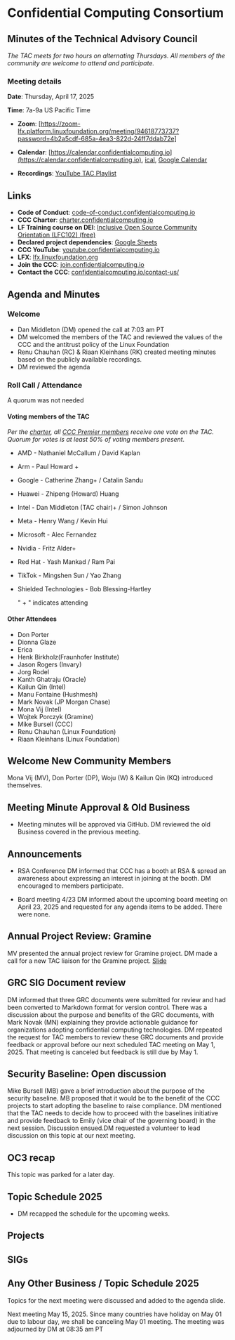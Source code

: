 # Confidential Computing Consortium

## Minutes of the Technical Advisory Council

*The TAC meets for two hours on alternating Thursdays. All members of the community are welcome to attend and participate.*

### Meeting details

**Date**: Thursday, April 17, 2025

**Time**: 7a-9a US Pacific Time

* **Zoom**: [https://zoom-lfx.platform.linuxfoundation.org/meeting/94618773737?password=4b2a5cdf-685a-4ea3-822d-24ff7ddab72e] 

* **Calendar**: [https://calendar.confidentialcomputing.io](https://calendar.confidentialcomputing.io),
[ical](https://calendar.google.com/calendar/ical/c\_c0pcihr7n2n1k3a38i32d9ag10%40group.calendar.google.com/public/basic.ics),
[Google Calendar](https://calendar.google.com/calendar/u/0/r?cid=c\_c0pcihr7n2n1k3a38i32d9ag10@group.calendar.google.com)

* **Recordings**: [YouTube TAC Playlist](https://www.youtube.com/playlist?list=PLmfkUJc39uMjaB_I1dYW72I44kr9QzG_B)

## Links

* **Code of Conduct**: [code-of-conduct.confidentialcomputing.io](https://code-of-conduct.confidentialcomputing.io)
* **CCC Charter**: [charter.confidentialcomputing.io](https://charter.confidentialcomputing.io)
* **LF Training course on DEI**: [Inclusive Open Source Community Orientation (LFC102) (free)](https://training.linuxfoundation.org/training/inclusive-open-source-community-orientation-lfc102/)
* **Declared project dependencies**: [Google Sheets](https://docs.google.com/spreadsheets/d/1UKnbbGWXYLjnPZsox3zmYo59nv3XSXjePfas5E2fER0/edit#gid=0)
* **CCC YouTube**: [youtube.confidentialcomputing.io](https://youtube.confidentialcomputing.io)
* **LFX**: [lfx.linuxfoundation.org](https://lfx.linuxfoundation.org)
* **Join the CCC**: [join.confidentialcomputing.io](https://join.confidentialcomputing.io)
* **Contact the CCC**: [confidentialcomputing.io/contact-us/](https://confidentialcomputing.io/contact-us/)

## Agenda and Minutes

### Welcome

* Dan Middleton (DM) opened the call at 7:03 am PT
* DM welcomed the members of the TAC and reviewed the values of the CCC and the antitrust policy of the Linux Foundation
* Renu Chauhan (RC) & Riaan Kleinhans (RK) created meeting minutes based on the publicly available recordings.
* DM reviewed the agenda


### Roll Call / Attendance

A quorum was not needed

#### Voting members of the TAC

*Per the [charter](https://charter.confidentialcomputing.io), all [CCC Premier members](https://confidentialcomputing.io/members/) receive one vote on the TAC. Quorum for votes is at least 50% of voting members present.*

* AMD - Nathaniel McCallum / David Kaplan
* Arm - Paul Howard + 
* Google - Catherine Zhang+ / Catalin Sandu 
* Huawei - Zhipeng (Howard) Huang 
* Intel - Dan Middleton (TAC chair)+ / Simon Johnson
* Meta - Henry Wang / Kevin Hui
* Microsoft - Alec Fernandez   
* Nvidia - Fritz Alder+
* Red Hat -  Yash Mankad / Ram Pai 
* TikTok -  Mingshen Sun / Yao Zhang
* Shielded Technologies - Bob Blessing-Hartley 

   " + " indicates attending

#### Other Attendees

* Don Porter  
* Dionna Glaze
* Erica  
* Henk Birkholz(Fraunhofer Institute)
* Jason Rogers (Invary)
* Jorg Rodel
* Kanth Ghatraju (Oracle)
* Kailun Qin (Intel)
* Manu Fontaine (Hushmesh)
* Mark Novak (JP Morgan Chase)
* Mona Vij (Intel)
* Wojtek Porczyk (Gramine)
* Mike Bursell (CCC)
* Renu Chauhan (Linux Foundation)
* Riaan Kleinhans (Linux Foundation)

 

## Welcome New Community Members
Mona Vij (MV), Don Porter (DP), Woju (W) & Kailun Qin (KQ) introduced themselves.

## Meeting Minute Approval & Old Business
* Meeting minutes will be approved via GitHub. DM reviewed the old Business covered in the previous meeting. 

## Announcements
* RSA Conference 
DM informed that CCC has a booth at RSA & spread an awareness about expressing an interest in joining at the booth. DM encouraged to members participate.

* Board meeting 4/23
DM informed about the upcoming board meeting on April 23, 2025 and requested for any agenda items to be added. There were none. 

## Annual Project Review: Gramine 
MV presented the annual project review for Gramine project. DM made a call for a new TAC liaison for the Gramine project.
[Slide](./CCC-Gramine-Annual-Update.pptx)

## GRC SIG Document review  
DM informed that three GRC documents were submitted for review and had been converted to Markdown format for version control. There was a discussion about the purpose and benefits of the GRC documents, with Mark Novak (MN) explaining they provide actionable guidance for organizations adopting confidential computing technologies. DM repeated the request for TAC members to review these GRC documents and provide feedback or approval before our next scheduled TAC meeting on May 1, 2025. That meeting is canceled but feedback is still due by May 1.

## Security Baseline: Open discussion  
Mike Bursell (MB) gave a brief introduction about the purpose of the security baseline. MB proposed that it would be to the benefit of the CCC projects to start adopting the baseline to raise compliance. DM mentioned that the TAC needs to decide how to proceed with the baselines initiative and provide feedback to Emily (vice chair of the governing board) in the next session.
Discussion ensued.DM requested a volunteer to lead discussion on this topic at our next meeting.

## OC3 recap 
This topic was parked for a later day.

## Topic Schedule 2025  
* DM recapped the schedule for the upcoming weeks.

## Projects

## SIGs

## Any Other Business / Topic Schedule 2025

Topics for the next meeting were discussed and added to the agenda slide.

Next meeting May 15, 2025. Since many countries have holiday on May 01 due to labour day, we shall be canceling May 01 meeting.
The meeting was adjourned by DM at 08:35 am PT
